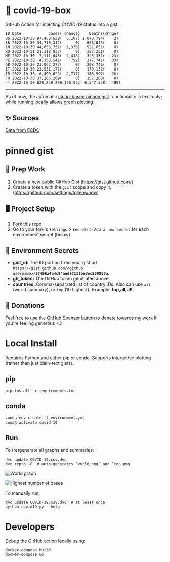 # 🏥 covid-19-box

GitHub Action for injecting COVID-19 status into a gist.

```
ID Date            Cases( change)    Deaths(chnge)
US 2022-10-30 97,450,638(  3,107) 1,070,794(    2)
BR 2022-10-30 34,710,312(      0)   688,045(    0)
IN 2022-10-30 44,653,751(  1,336)   521,651(    8)
RU 2022-10-31 21,118,937(      0)   382,231(    0)
ME 2022-10-30  7,111,645(  2,418)   323,332(   23)
PE 2022-10-30  4,158,541(    792)   217,741(   33)
GB 2022-10-30 23,062,277(      0)   208,746(    0)
IT 2022-10-30 23,531,171(      0)   179,132(    0)
ID 2022-10-30  6,490,622(  2,717)   158,597(   26)
FR 2022-10-30 37,286,269(      0)   157,288(    0)
-- 2022-10-30 628,259,200(166,952) 6,547,558(  499)
```

---

As of now, the automatic [cloud-based pinned gist](#pinned-gist) functionality is text-only;
while [running locally](#local-install) allows graph plotting.

## ✨ Sources

[Data from ECDC](https://www.ecdc.europa.eu/en/publications-data/download-todays-data-geographic-distribution-covid-19-cases-worldwide)

# pinned gist

## 🎒 Prep Work
1. Create a new public GitHub Gist (https://gist.github.com/)
1. Create a token with the `gist` scope and copy it. (https://github.com/settings/tokens/new)

## 🖥 Project Setup
1. Fork this repo
1. Go to your fork's `Settings` > `Secrets` > `Add a new secret` for each environment secret (below)

## 🤫 Environment Secrets
- **gist_id:** The ID portion from your gist url `https://gist.github.com/<github username>/`**`37496a4e4c84aed9711fbe3ec560888a`**.
- **gh_token:** The GitHub token generated above.
- **countries:** Comma-separated list of country IDs. Also can use `all` (world summary), or `top` (10 highest). Example: **top,all,JP**.

## 💸 Donations

Feel free to use the GitHub Sponsor button to donate towards my work if you're feeling generous <3

# Local Install

Requires Python and either pip or conda. Supports interactive plotting (rather than just plain-text gists).

## pip

```
pip install -r requirements.txt
```

## conda

```
conda env create -f environment.yml
conda activate covid-19
```

## Run

To (re)generate all graphs and summaries:

```
dvc update COVID-19.csv.dvc
dvc repro -P  # auto-generates `world.png` and `top.png`
```

![World graph](world.png)

![Highest number of cases](top.png)

To manually run,

```
dvc update COVID-19.csv.dvc  # at least once
python covid19.py --help
```

# Developers

Debug the GitHub action locally using:

```
docker-compose build
docker-compose up
```
